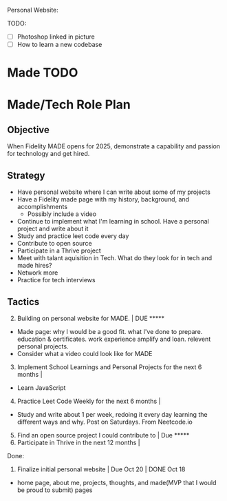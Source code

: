 Personal Website:

TODO:
- [ ] Photoshop linked in picture
- [ ] How to learn a new codebase

# Made TODO


# Made/Tech Role Plan

## Objective
When Fidelity MADE opens for 2025, demonstrate a capability and passion for technology and get hired.
## Strategy
- Have personal website where I can write about some of my projects
- Have a Fidelity made page with my history, background, and accomplishments
  - Possibly include a video
- Continue to implement what I'm learning in school. Have a personal project and write about it
- Study and practice leet code every day
- Contribute to open source
- Participate in a Thrive project
- Meet with talant aquisition in Tech. What do they look for in tech and made hires?
- Network more
- Practice for tech interviews
## Tactics
2. Building on personal website for MADE. | DUE *****
  * Made page: why I would be a good fit. what I've done to prepare. education & certificates. work experience amplify and loan. relevent personal projects.
  * Consider what a video could look like for MADE
3. Implement School Learnings and Personal Projects for the next 6 months |
  * Learn JavaScript
4. Practice Leet Code Weekly for the next 6 months |
  * Study and write about 1 per week, redoing it every day learning the different ways and why. Post on Saturdays. From Neetcode.io
5. Find an open source project I could contribute to | Due *****
6. Participate in Thrive in the next 12 months |

Done:
1. Finalize initial personal website | Due Oct 20 | DONE Oct 18
  * home page, about me, projects, thoughts, and made(MVP that I would be proud to submit) pages
